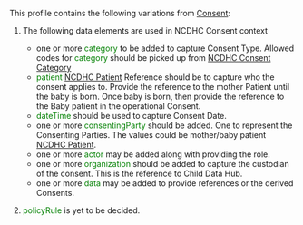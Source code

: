 This profile contains the following variations from [Consent](http://hl7.org/fhir/STU3/Consent):

1. The following data elements are used in NCDHC Consent context
   * one or more <span style='color:green'> category </span> to be added to capture Consent Type. Allowed codes for <span style='color:green'> category </span>  should be picked up from [NCDHC Consent Category]
   * <span style='color:green'> patient </span> [NCDHC Patient] Reference should be to capture who the consent applies to. Provide the reference to the mother Patient until the baby is born. Once baby is born, then provide the reference to the Baby patient in the operational Consent. 
   * <span style='color:green'> dateTime </span> should be used to capture Consent Date.
   * one or more <span style='color:green'> consentingParty </span> should be added. One to represent the Consenting Parties. The values could be mother/baby patient [NCDHC Patient].
   * one or more <span style='color:green'> actor </span> may be added along with providing the role. 
   * one or more <span style='color:green'> organization </span> should be added to capture the custodian of the consent. This is the reference to Child Data Hub. 
   * one or more <span style='color:green'> data </span> may be added to provide references or the derived Consents.    

   
1. <span style='color:green'>  policyRule </span> is yet to be decided.
  
[NCDHC Patient]: StructureDefinition-ncdhc-patient-baby.html
[NCDHC Consent Category]: ValueSet-ncdhc-consent-category-1.html